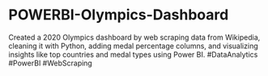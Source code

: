 # POWERBI-Olympics-Dashboard
Created a 2020 Olympics dashboard by web scraping data from Wikipedia, cleaning it with Python, adding medal percentage columns, and visualizing insights like top countries and medal types using Power BI. #DataAnalytics #PowerBI #WebScraping
